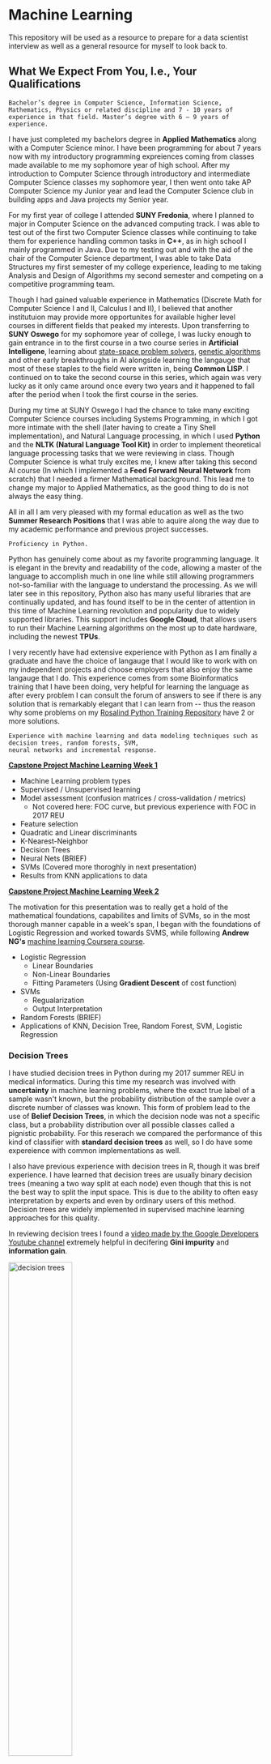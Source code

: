 # Machine Learning

This repository will be used as a resource to prepare for a data scientist interview as well as a general resource for myself to look back to. 


## What We Expect From You, I.e., Your Qualifications

    Bachelor’s degree in Computer Science, Information Science, Mathematics, Physics or related discipline and 7 - 10 years of experience in that field. Master’s degree with 6 – 9 years of experience.
    
    
I have just completed my bachelors degree in **Applied Mathematics** along with a Computer Science minor. I have been programming for about 7 years now with my introductory programming expreiences coming from classes made available to me my sophomore year of high school. After my introduction to Computer Science through introductory and intermediate Computer Science classes my sophomore year, I then went onto take AP Computer Science my Junior year and lead the Computer Science club in building apps and Java projects my Senior year. 
 
For my first year of college I attended **SUNY Fredonia**, where I planned to major in Computer Science on the advanced computing track. I was able to test out of the first two Computer Science classes while continuing to take them for experience handling common tasks in **C++**, as in high school I mainly programmed in Java. Due to my testing out and with the aid of the chair of the Computer Science department, I was able to take Data Structures my first semester of my college experience, leading to me taking Analysis and Design of Algorithms my second semester and competing on a competitive programming team.
 
Though I had gained valuable experience in Mathematics (Discrete Math for Computer Science I and II, Calculus I and II), I believed that another institutuion may provide more opportunites for available higher level courses in different fields that peaked my interests. Upon transferring to **SUNY Oswego** for my sophomore year of college, I was lucky enough to gain entrance in to the first course in a two course series in **Artificial Intelligene**, learning about [state-space problem solvers](https://jakesauter.github.io/course-sites/csc416.html), [genetic algorithms](https://jakesauter.github.io/course-sites/csc416.html) and other early breakthroughs in AI alongside learning the langauge that most of these staples to the field were written in, being **Common LISP**. I continued on to take the second course in this series, which again was very lucky as it only came around once every two years and it happened to fall after the period when I took the first course in the series. 
 
During my time at SUNY Oswego I had the chance to take many exciting Computer Science courses including Systems Programming, in which I got more intimate with the shell (later having to create a Tiny Shell implementation), and Natural Language processing, in which I used **Python** and the **NLTK (Natural Language Tool Kit)** in order to implement theoretical language processing tasks that we were reviewing in class. Though Computer Science is what truly excites me, I knew after taking this second AI course (In which I implemented a **Feed Forward Neural Network** from scratch) that I needed a firmer Mathematical background. This lead me to change my major to Applied Mathematics, as the good thing to do is not always the easy thing.
 
All in all I am very pleased with my formal education as well as the two **Summer Research Positions** that I was able to aquire along the way due to my academic performance and previous project successes.
    
    Proficiency in Python.
    
Python has genuinely come about as my favorite programming language. It is elegant in the brevity and readability of the code, allowing a master of the language to accomplish much in one line while still allowing programmers not-so-familiar with the language to understand the processing. As we will later see in this repository, Python also has many useful libraries that are continually updated, and has found itself to be in the center of attention in this time of Machine Learning revolution and popularity due to widely supported libraries. This support includes **Google Cloud**, that allows users to run their Machine Learning algorithms on the most up to date hardware, including the newest **TPUs**. 

I very recently have had extensive experience with Python as I am finally a graduate and have the choice of langauge that I would like to work with on my independent projects and choose employers that also enjoy the same langauge that I do. This experience comes from some Bioinformatics training that I have been doing, very helpful for learning the language as after every problem I can consult the forum of answers to see if there is any solution that is remarkably elegant that I can learn from -- thus the reason why some problems on my [Rosalind Python Training Repository](https://github.com/jakesauter/rosalind_python_training) have 2 or more solutions.
    
    Experience with machine learning and data modeling techniques such as decision trees, random forests, SVM,
    neural networks and incremental response.
    
    
[**Capstone Project Machine Learning Week 1**](https://github.com/jakesauter/Molecular_Classification_Capstone/blob/master/files/Machine_Learning.pdf)

  * Machine Learning problem types
  * Supervised / Unsupervised learning
  * Model assessment (confusion matrices / cross-validation / metrics)
    * Not covered here: FOC curve, but previous experience with FOC in 2017 REU
  * Feature selection
  * Quadratic and Linear discriminants
  * K-Nearest-Neighbor
  * Decision Trees
  * Neural Nets (BRIEF)
  * SVMs (Covered more thoroghly in next presentation)
  * Results from KNN applications to data


[**Capstone Project Machine Learning Week 2**](https://github.com/jakesauter/Molecular_Classification_Capstone/blob/master/files/Machine_Learning_Continued.pdf)

The motivation for this presentation was to really get a hold of the mathematical foundations, capabilites and limits of SVMs, so in the most thorough manner capable in a week's span, I began with the foundations of Logistic Regression and worked towards SVMS, while following **Andrew NG's** [machine learning Coursera course](https://www.coursera.org/learn/machine-learning).
 
  * Logistic Regression
    * Linear Boundaries
    * Non-Linear Boundaries
    * Fitting Parameters (Using **Gradient Descent** of cost function)
  * SVMs
    * Regualarization
    * Output Interpretation
  * Random Forests (BRIEF)
  * Applications of KNN, Decision Tree, Random Forest, SVM, Logistic Regression
    
### Decision Trees
    
I have studied decision trees in Python during my 2017 summer REU in medical informatics. During this time my research was involved with **uncertainty** in machine learning problems, where the exact true label of a sample wasn't known, but the probability distribution of the sample over a discrete number of classes was known. This form of problem lead to the use of **Belief Decision Trees**, in which the decision node was not a specific class, but a probability distribution over all possible classes called a pignistic probability. For this reserach we compared the performance of this kind of classifier with **standard decision trees** as well, so I do have some expereience with common implementations as well. 

I also have previous experience with decision trees in R, though it was breif experience. I have learned that decision trees are usually binary decision trees (meaning a two way split at each node) even though that this is not the best way to split the input space. This is due to the ability to often easy interpretation by experts and even by ordinary users of this method. Decision trees are widely implemented in supervised machine learning approaches for this quality.

In reviewing decision trees I found a [video made by the Google Developers Youtube channel](https://www.youtube.com/watch?v=LDRbO9a6XPU&t=526s) extremely helpful in decifering **Gini impurity** and **information gain**.

 <img src="files/decision_trees.jpg" width="50%" alt="decision trees"> 
 
 I felt that I needed a better understanding of Gini impurity so I did a walkthrough of the [wikipedia page](https://en.wikipedia.org/wiki/Decision_tree_learning)
 
<img src="files/gini_impurity.jpg" width="50%" alt="gini impurity"> 

### Random Forests

I came across random forests a few times in my academic career, though have only implemented them before breifly in R for my aforementioned [Capstone Project](https://github.com/jakesauter/Molecular_Classification_Capstone).

In reviewing random foresets, I found [this video](https://www.youtube.com/watch?v=QHOazyP-YlM) by Siraj Raval helpful.

If we understand the standard decision tree well, random forests should come very easily as they are simple a collection of decision trees constructed on random subsets of the data that are used to majority vote for the most likey class of a new sample.

<img src="files/random_forests.jpg" width="50%" alt="random forests"> 


### Support Vector Machines (SVMs)

Again, I have come across SVMs a few times in my studies and research. I put them to use during my [last summer's research](https://github.com/jakesauter/lateralization_project), though have more thoroughly studied them guided by my interest during my [Capstone Project](https://github.com/jakesauter/Molecular_Classification_Capstone). 

During my Capstone project experience I devoted an entire week just to familiarizing myself more with SVMs, composing a [presentation](https://github.com/jakesauter/Molecular_Classification_Capstone/blob/master/files/Machine_Learning_Continued.pdf) of what I learned from Andrew NG's section on logistic regression and SVMs from his course on machine learning. 

One aspect of SVMs that I am not super familiar with is **kernel functions**, though I have encountered them a few times and understand the basics, being helping nonlinear functions to be learned, I am more than willing to learn them for the job at hand.  

Summarized well from [this quora answer](https://www.quora.com/What-are-kernels-in-machine-learning-and-SVM-and-why-do-we-need-them), **kernels** are the idea of summing functions that imitate similarity. These kernels can be used to make nonlinearly seperable data into a much simpler problem that is linearly seperable. Though SVMs can solve nonlinear problems, choosing the exact features to be used can be tricky in nonlinear scenarios, so linearlizing a problem with kernels is a huge advantage when paired with SVMs.


### Artificial Neural Networks (ANNs)

My experience with ANNs comes from my Sophomore year [semester-long indepedent research project](https://jakesauter.github.io/course-sites/csc466_project.html) in which I implemented a Common LISP program that could construct aribitrary architectues of a simple **feed-forward ANN**. This ANN was used for memory compression of a form of board game solutions found via **Rote learning**.

### Incremental Response

I have not heard the term "Incremental Response" before this prompt, though I was intially struck by the idea of **gradient descent**, and how the solution of a problem can be updated incrementally to achieve the optimal solution. With a little looking around I found a [maketing training website](https://blogs.sas.com/content/subconsciousmusings/2013/07/12/how-incremental-response-modeling-can-help-you-reach-the-right-target-group-more-precisely/) that described incremental response as a sort of experimental design, **second order** effects are attempted to be minimized while model changes are **incrementally added** in order to truly judge their effects on the model. 
    
    Experience with statistical tests and procedures such as ANOVA, Chi-squared, correlation,
    regression, and time series.
    
As noted before the reason for my change of major to Applied Mathematics was to form a more solid mathematical background. Once I began my full-time math studies I found Statistics to be the most intersting (and most likely the most probable to be useful in my career path) of the topics I was studying, and thus let this guide me into taking more Statistics classes then required and performing a [**Capstone Project**](https://github.com/jakesauter/Molecular_Classification_Capstone) in Statistics applied to molecular genomics. 
   
### ANOVA

Also during my last semester at SUNY Oswego I had the pleasure of taking a **Non-parametric Statistics Course** in which we reviewed **ANOVA**, while covering implemetnations in the **R programming language**

Analaysis of Variance (ANOVA) is a statisitical test to **analyze the differences among three or more group means in a sample**. In order for the **parametric** version of ANOVA to be valid,
* The distribution of the **residuals** of the group means the values within each group must be Normally distributed.
* The variances of all of the groups are equal 
* No temporal or spatial (or any other in fact) trend is present
* Data values are independent and random

If some or none of these assumptions are met the **non-parametric Kruskal-Wallis test** may be applicable. 

Both of these test were covered in [Environmental Statistics HW 4](files/Environmental_Statistics_HW_4.pdf), also at this time I welcome you to look the the previous 3 homeworks that are also in the files directory, links below. 

[Environmental Statistics HW 1](files/Environmental_Statistics_HW_1.pdf)

[Environmental Statistics HW 2](files/Environmental_Statistics_HW_2.pdf)

[Environmental Statistics HW 3](files/Environmental_Statistics_HW_3.pdf)


### Chi-Squared Test

During the second semester of my Junior year I enrolled in Mathematical Statistics II in which we reviewed the mathematical foundations of many Statistical tests and concepts, Chi-Squared was included in these studies.

The Chi-Squared test is used to determine if there is a statistically significant difference in the expected versus observed sizes of groups for the Pearson Chi Square test, which is used for categorical data. The standard definition of statistical significance is applied here, with a common p-value of .05.

 <img src="files/chi_square_test_stat.png" width="50%" alt="chi square test staistic"> 
 
The Chi-Squared test can also be applied in the continuous case to determine if a sample from a normally distributed population has a particular varaince. The test statistic is the sum of squares about the sample mean, divided by the nominal value for the variance (i.e. the value to be tested as holding). This test statistic has a chi-squared distribution with n − 1 degrees of freedom.

<img src="files/one_pop_chi_sq.png" width="30%" alt="one population chi square"> 

 
The Chi-Squared test can also be used to assess how well a sample distribution fits a coninuous distribution such as the **Normal Distribution**. I found [this video](https://www.youtube.com/watch?v=HabIKLG92MQ) and the [following video](https://www.youtube.com/watch?v=OnCL2JlD86k) very helpful as a refresher for this concept. Essentially we bin the distrubtion and our test statistic involves the **expected area** in the interested area of the distribtion minun the **observed area**. This area comes from the **normalized data** and thus can be seen as **what percent of the data would we expect to see in a particular bin vs. what percent of data we observe in that particular bin**.

### Correlation 

Pearson Correlation Coefficient

<img src="files/correlation.png" width="75%" alt="correlation equation"> 


### Regression

During the previously mentioned non-parametric statistics course **simple linear regression** and **multiple linear regression** were also covered. These were implemented in R in class on simple data sets along with evaluating the **r-squared**, **adjusted r-squared** and **F-test** of the model.

### Time Series
    
I do not have much expereience with time series analysis though I have attended a talk in which a **recurrent neural network**(LSTMs) was used to predict results of sports games based on a sliding window of previous sports game results. I found an [intersting blog](https://blog.statsbot.co/time-series-prediction-using-recurrent-neural-networks-lstms-807fa6ca7f) of this topic that I will be sure to review more closely before the interview.
    
    Experience with survey sampling methodologies and data collection techniques.
   
In the now seemingly very useful non-parametric statistics course that I had the pleasure of taking I was also exposed to many different sampling methodologies as we must be aware of the bias that can be introduced with different sampling methods, and even some methods are only applicable if certain sampling techniques are performed due to assumptions that must be met for statisticall sound tests.

**Sampling Techniques**

* **Convenient Sampling** -- Generally accepted as not a good idea, collecting samples because they are easily available.
* **Voluntray Response Sampling** -- Also can be a problematic sampling method, collecting data from individuals who volunteer to answer. All of these individuals may share common characteristics, for example people who have less of a carbon footprint may be more likey to take a survey about their carbon footprint.
* **Probability Sampling** -- A sampling methodology in which randomness is used to reduce sampling bias.
* **Simple Random Sampling** -- Every sample is equally likely of being included in the study.
* **Multi-Stage Sampling** -- A simple random sample of a simple random sample. Such as randomly selecting the states to be in an environmental study then randomly sampling the state parks to be tested in those states.

**Observational Study** -- Measurements for the variable of interest are colected on the individual but there is no attempt to modify or influence the individuals. The main goal of an observational study is to compare and observe existing characteristics or groups. These kinds of studies are particularly useful when the variable of interest cannot be controlled or influenced.

**Experiment** -- A study in which a treatment or condition is imposed on individuals and the response is measure. The main goal of an experiment is to examine the effect of an intervention on a response variable. Experiments are particularly useful when investigating cause and effect. 

**Types of Observational Studies:**

* **Retrospective Study** -- A study where information is collected on an individuals past
* **Prospective Study** --  A study that collects current/future information on subjects at regular intervals
* **Cross-Sectional Study** -- Information is collected on individuals at **one** specific point in tie
* **Case-Control Study** -- A study where a collection of individuals witha certain characterisitc are measures (cases) and a collection of individuals without that condition (controls) are collected, then the the groups are **compared**
* **Cohort Study** -- A study that examines a group of homogenous individuals regularly over time. The main goal is to examine the emergence of a condition of interest over time. 

**Types of Experiments**

* **Randomized Comparative Experiment** -- A method of experiment where the effect of two or more treatments are compared and subjects are assinged to groups by random chance
* **Completely Randomized Design** -- All individuals in the experiments are assigned to treatment type completely at random (Equals sample sizes for treatment type is not required).
* **Block Design** --  Treatment type is randomly assigned to groups of individuals that are known to be similar in some way that is expected to impact the treatment response. 
* **Matched-Pairs Design** -- Pairs are chosen that are closely related by the characteristic of interst, with one of the individuals being assigned to each condition. Individuals are often paired with themselves in a temporal study

**Lurking variables** are variables that may have an impact on the response variable but were not considered during the experiment.

**Confounding factors** occur when the effect of one factor cannot be distinguished from the effect of another factor.

    Ability to lead small-sized teams.

During my time at iD tech I found myself leading others and organizing many internal situations. As a technical coordinator my job was to make sure that the camp ran smoothly, assisting technology issues in the camp and instructing students that needed more help in my free time.
    
    Applicants selected will be subject to a government security investigation and must meet eligibility requirements
    for access to classified information. U.S. citizenship is required.
    
I am a United States citizen. As I currently am employed part-time by FedEx Express, I have airport security clearance.


## Nice To Haves

    Experience with SciPy, NumPy and Pandas packages.
    
From my 2017 REU in Medical Informatics and other various times I have encountered these packages that make scientific computing much easier.

[SciPy](https://docs.scipy.org/doc/scipy/reference/) -- Tutorial for SciPy from official docs

From Scipy I have also used the **scipy.special.comb** combinations library, **scipy.stats.binom** binomial distribution library and **scipy.secial.product** for the cartesian product library. 

[NumPy](https://docs.scipy.org/doc/numpy/user/basics.html) -- NumPy basics from official docs

I have seen numpy around though have never done anything too computationally expenisve in python. I was wondering the advantages of using NumPy over standard python lists and [this stackoverflow answer](https://stackoverflow.com/questions/993984/what-are-the-advantages-of-numpy-over-regular-python-lists) explains that it **can reduce memory storage by a factor of 5**, while also making reading and writing operations quicker than standard python can. This difference in size comes from the flexibility of python lists as each element in the list is actually a **4 byte pointer**, pointing to at least a **16 byte object** (smallest possible python object), while numpy can store fixed precision uniform variable type value arrays.

Another advantage of NumPy is that elementwise operations can also be performed, removing the need of list comprehenesions for simple calculations.

Uses: 

> \>> import numpy as np  
> \>> list_a = np.array([1,2,3,4])  
> \>> list_b = np.array([2,3,4,5])  
> \>> \# dot product of two arrays  
> \>> list_a * list_b  
> \>> \# appending to a numpy array (appends list_b to list_a)  
> \>> np.append(list_a, list_b)  
> \>> \# multi-dimentsional arrays  
> \>> list_c = np.array([[1, 2, 3],  
                     [4, 5, 6],   
                     [7, 8, 9]])  
> \>> \# creating a numpy array of zeros with a predefined shape of   
> \>> \# two rows (lists) and 3 columns (entries in each list)    
> \>> list_d = np.zeros((2,3))   
> \>> \# saving a numpy array to file in binary format    
> \>> np.save('list_d.npy', list_d)    
> \>> \# reading that same array back from memory   
> \>> np.load('list_d.npy')   

[Pandas](https://pandas.pydata.org/) -- Official docs for Pandas library

I have seen the power of Pandas at work for CSV reading in python. Pandas data structures are also easily convertable into numpy arrays which are then very compatible with modern day libraries such as **Tensorflow**.

In [their own words](http://pandas.pydata.org/pandas-docs/stable/getting_started/overview.html) **pandas** is a Python package providing fast, flexible, and expressive data structures designed to make working with “relational” or “labeled” data both easy and intuitive. It aims to be the fundamental high-level building block for doing practical, real world data analysis in Python. Additionally, it has the broader goal of becoming the most powerful and flexible open source data analysis / manipulation tool available in any language. 

Interestingly, pandas is **built ontop of numpy**. Its main data structure for 2D+ data is the DataFrame.

Specific advantages that caught my eye with pandas data frames are

* Intelligent label-based slicing, fancy indexing, and subsetting of large data sets Intuitive merging and joining data sets
* Flexible reshaping and pivoting of data sets
* Robust IO tools for loading data from flat files (CSV and delimited), Excel files, databases, and saving / loading data from the ultrafast HDF5 format (This is where I have put pandas to use before)
* Time series-specific functionality: date range generation and frequency conversion, moving window statistics, moving window linear regressions, date shifting and lagging, etc.

As for Uses, Pandas provides a great [10 min introdution page](http://pandas.pydata.org/pandas-docs/stable/getting_started/10min.html).

Uses: 

> \>> import numpy as np  
> \>> import pandas as pd  
> \>> df = pd.DataFrame({'A': 1.,  
                      'B': pd.Timestamp('20130102'),  
                      'C': pd.Series(1, index=list(range(4)), dtype='float32'),  
                      'D': np.array([3] * 4, dtype='int32'),  
                      'E': pd.Categorical(["test", "train", "test", "train"]),  
                      'F': 'foo'})  
> \>> \# or we can read in a data frame from a CSV  
> \>> df2 = pd.read_csv()  
> \# print the first few rows and columns  
> \>> df2.head()  
> \# convert the dataframe to a numpy nd array  
> \>> df.to_numpy()  
> \# when accessing rows of the data, splicing has to be used even  
> \# for only one row  
> \>> df[0:1]  
> \# print data types in data frame  
> \>> df.dypes  
> \# five number summary of each column  
> \>> df.describe()  
> \# sort data by column  
> \>> df.sort_values('column_name', ascending=False)   
> \# accessing data by column name  
> \>> df.column_name   
> \# or  
> \>> df['column_name']   
> \# we can do this with multiple columns too   
> \>> df[['column_1', 'column_2']]   
> \# df.loc can slide from a row to a row and a list of columns   
> \>> df.loc[row_1:row_2, ['col_1','col_2']]   
> \# just like R we can also use the : to access all rows or columns    
> \>> df.loc[:, ['col_1','col_2]']   
> \# if we wanted every other column    
> \>> df.loc[:, df.columns[0::2]]   
> \# filtering data by a threshold value   
> \>> df[df['col_name'] > threshold]   
> \>> df[df['month'].isin['Jun', 'July', 'Aug']]   
> \# iterating through a data frame   
> \>> for index,row in df.iterrows():   
    print(index, row['col_1_name'], row['col_2_name'])  
> \# finally we can write the data frame to a CSV   
> \>> df.to_csv('file_name.csv')  

    
[scikit-learn](https://scikit-learn.org/stable/) -- A library that I thought was worth mentioning to make machine learning data analysis quick and easy. 

scikit-learn has great documentation with syntax similar to the MATLAB prediction libraries I have used before.
    
    Experience with Theano, Torch, Caffe, Tensorflow, Leaf or Autumn.
    
I have had brief expereience with Tensorflow during my Sophomore year AI project, in which I used Tensorflow to test my ANN architecture with the **Adam Optimizer** to see if in the very best possible case of my implmentation that the architecture would work. 

[simple_mlp_tensorflow.py](files/simple_mlp_tensorflow.py)

[simple_feed_forward_net.py](files/simple_feed_forward_net.py)

[dobo_nn_continuous_feed_forward.py](files/dobo_nn_continuous_feed_forward.py)

    Experience with developing in a Linux environment.
    
I have been using Linux as my main operating system for close to 4 years now througout my Computer Science career. I have developed solely in Ubuntu during this whole period and find the ease of use for programming applications to be unparalled. I mainly used **Vim** as my editor of choice for about 2 years as I also did a lot of work on server, though now my editor of choice is **Gedit** with my configurations of plugins that help accelerate my workflow. I prefer these lightweight editors as I find larger editors to be clunky and many of the tools getting in the way of my development. 
    
    
    Knowledge of machine learning acceleration techniques.
    
When I think of "machine learning acceleration techniques" I am thinking of using the appropriate hardware for the job. I have made a few short programs on **Google Cloud** in which users have the option to make use of TPUs, GPUs or stadard chips. 
    
    Knowledge of radio communication technologies, i.e., coursework, amateur radio, etc.
    
The only experience I have involving anything close to radio technologies is the theoretical concepts covered in Electromagnetics (Physics II) 
    
    Knowledge of or past experience working within an agile environment.
    
As most of my work has been independent or small-team reserach, I have not had any active hands-on expereience with the agile environment. I am aware of basics of the agile system and am always up to learning new development processes.    
    
    Experience with writing government proposals.
    
I have no experience in writing government proposals.    
    
    Active security clearance.

I have an active Syracuse Hancock Airport security clearance, though no direct governmental security clearances.
